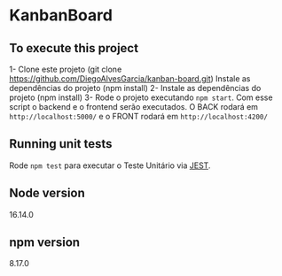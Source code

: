 # KanbanBoard
## To execute this project
1- Clone este projeto (git clone https://github.com/DiegoAlvesGarcia/kanban-board.git)
Instale as dependências do projeto (npm install)
2- Instale as dependências do projeto (npm install)
3- Rode o projeto executando `npm start`. Com esse script o backend e o frontend serão executados. O BACK rodará em `http://localhost:5000/` e o FRONT rodará em `http://localhost:4200/`

## Running unit tests
Rode `npm test` para executar o Teste Unitário via [JEST](https://jestjs.io/).

## Node version
16.14.0

## npm version
8.17.0